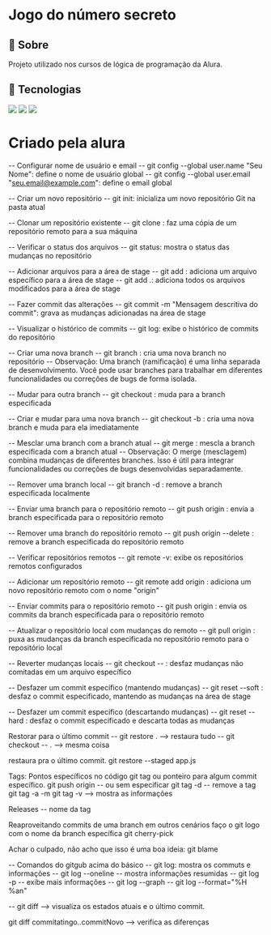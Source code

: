 <h1>Jogo do número secreto</h1>

<h2>🔖 Sobre</h2>
<p>Projeto utilizado nos cursos de lógica de programação da Alura.</p>

## 🚀 Tecnologias

<div>
  <img src="https://img.shields.io/badge/HTML-239120?style=for-the-badge&logo=html5&logoColor=white">
  <img src="https://img.shields.io/badge/CSS-239120?&style=for-the-badge&logo=css3&logoColor=white">
  <img src="https://img.shields.io/badge/JavaScript-F7DF1E?style=for-the-badge&logo=javascript&logoColor=black">
</div>

# Criado pela alura

-- Configurar nome de usuário e email
-- git config --global user.name "Seu Nome": define o nome de usuário global
-- git config --global user.email "seu.email@example.com": define o email global

-- Criar um novo repositório
-- git init: inicializa um novo repositório Git na pasta atual

-- Clonar um repositório existente
-- git clone <url-do-repositorio>: faz uma cópia de um repositório remoto para a sua máquina

-- Verificar o status dos arquivos
-- git status: mostra o status das mudanças no repositório

-- Adicionar arquivos para a área de stage
-- git add <nome-do-arquivo>: adiciona um arquivo específico para a área de stage
-- git add .: adiciona todos os arquivos modificados para a área de stage

-- Fazer commit das alterações
-- git commit -m "Mensagem descritiva do commit": grava as mudanças adicionadas na área de stage

-- Visualizar o histórico de commits
-- git log: exibe o histórico de commits do repositório

-- Criar uma nova branch
-- git branch <nome-da-branch>: cria uma nova branch no repositório
-- Observação: Uma branch (ramificação) é uma linha separada de desenvolvimento. Você pode usar branches para trabalhar em diferentes funcionalidades ou correções de bugs de forma isolada.

-- Mudar para outra branch
-- git checkout <nome-da-branch>: muda para a branch especificada

-- Criar e mudar para uma nova branch
-- git checkout -b <nome-da-branch>: cria uma nova branch e muda para ela imediatamente

-- Mesclar uma branch com a branch atual
-- git merge <nome-da-branch>: mescla a branch especificada com a branch atual
-- Observação: O merge (mesclagem) combina mudanças de diferentes branches. Isso é útil para integrar funcionalidades ou correções de bugs desenvolvidas separadamente.

-- Remover uma branch local
-- git branch -d <nome-da-branch>: remove a branch especificada localmente

-- Enviar uma branch para o repositório remoto
-- git push origin <nome-da-branch>: envia a branch especificada para o repositório remoto

-- Remover uma branch do repositório remoto
-- git push origin --delete <nome-da-branch>: remove a branch especificada do repositório remoto

-- Verificar repositórios remotos
-- git remote -v: exibe os repositórios remotos configurados

-- Adicionar um repositório remoto
-- git remote add origin <url-do-repositorio>: adiciona um novo repositório remoto com o nome "origin"

-- Enviar commits para o repositório remoto
-- git push origin <nome-da-branch>: envia os commits da branch especificada para o repositório remoto

-- Atualizar o repositório local com mudanças do remoto
-- git pull origin <nome-da-branch>: puxa as mudanças da branch especificada no repositório remoto para o repositório local

-- Reverter mudanças locais
-- git checkout -- <nome-do-arquivo>: desfaz mudanças não comitadas em um arquivo específico

-- Desfazer um commit específico (mantendo mudanças)
-- git reset --soft <id-do-commit>: desfaz o commit especificado, mantendo as mudanças na área de stage

-- Desfazer um commit específico (descartando mudanças)
-- git reset --hard <id-do-commit>: desfaz o commit especificado e descarta todas as mudanças

Restorar para o último commit
-- git restore . --> restaura tudo
-- git checkout -- . --> mesma coisa

restaura pra o último commit.
git restore --staged app.js

Tags: Pontos específicos no código
git tag <nome> ou <id> ponteiro para algum commit específico.
git push origin --<nome da tag> ou sem especificar
git tag -d <nome> -- remove a tag
git tag -a <nome> -m <mensagem>
git tag -v <nome> --> mostra as informações

Releases -- nome da tag

Reaproveitando commits de uma branch em outros cenários
faço o git logo com o nome da branch específica
git cherry-pick <hash do commit>

Achar o culpado, não acho que isso é uma boa ideia:
git blame <arquivo>

-- Comandos do gitgub acima do básico
-- git log: mostra os commuts e informações
-- git log --oneline -- mostra informações resumidas
-- git log -p -- exibe mais informações
-- git log --graph
-- git log --format="%H %an"

-- git diff --> visualiza os estados atuais e o último commit.

git diff commitatingo..commitNovo --> verifica as diferenças
